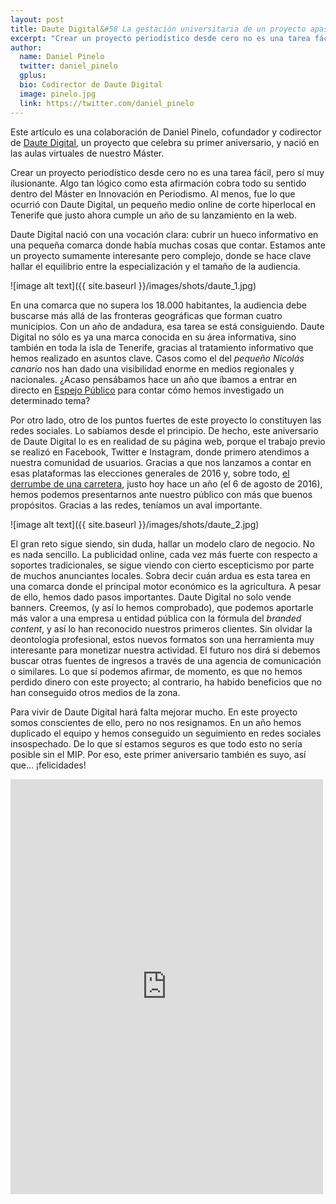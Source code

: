 ```yaml
---
layout: post
title: Daute Digital&#58 La gestación universitaria de un proyecto apasionante
excerpt: "Crear un proyecto periodístico desde cero no es una tarea fácil, pero sí muy ilusionante. Algo tan lógico como esta afirmación cobra todo su sentido dentro del Máster en Innovación en Periodismo. Al menos, fue lo que ocurrió con Daute Digital, un pequeño medio online de corte hiperlocal en Tenerife que justo ahora cumple un año de su lanzamiento en la web."
author:
  name: Daniel Pinelo
  twitter: daniel_pinelo
  gplus:  
  bio: Codirector de Daute Digital
  image: pinelo.jpg
  link: https://twitter.com/daniel_pinelo
---
```

<div class="card">
  <div class="card-block">
    <p class="card-text">Este artículo es una colaboración de Daniel Pinelo, cofundador y codirector de <a href="https://dautedigital.es/"> Daute Digital</a>, un proyecto que celebra su primer aniversario, y nació en las aulas virtuales de nuestro Máster.</p>
  </div>
</div>

Crear un proyecto periodístico desde cero no es una tarea fácil, pero sí muy ilusionante. Algo tan lógico como esta afirmación cobra todo su sentido dentro del Máster en Innovación en Periodismo. Al menos, fue lo que ocurrió con Daute Digital, un pequeño medio online de corte hiperlocal en Tenerife que justo ahora cumple un año de su lanzamiento en la web.

Daute Digital nació con una vocación clara: cubrir un hueco informativo en una pequeña comarca donde había muchas cosas que contar. Estamos ante un proyecto sumamente interesante pero complejo, donde se hace clave hallar el equilibrio entre la especialización y el tamaño de la audiencia.

![image alt text]({{ site.baseurl }}/images/shots/daute_1.jpg)

En una comarca que no supera los 18.000 habitantes, la audiencia debe buscarse más allá de las fronteras geográficas que forman cuatro municipios. Con un año de andadura, esa tarea se está consiguiendo. Daute Digital no sólo es ya una marca conocida en su área informativa, sino también en toda la isla de Tenerife, gracias al tratamiento informativo que hemos realizado en asuntos clave. Casos como el del *pequeño Nicolás canario* nos han dado una visibilidad enorme en medios regionales y nacionales. ¿Acaso pensábamos hace un año que íbamos a entrar en directo en [Espejo Público](https://twitter.com/EspejoPublico/status/857537060181352449) para contar cómo hemos investigado un determinado tema?

Por otro lado, otro de los puntos fuertes de este proyecto lo constituyen las redes sociales. Lo sabíamos desde el principio. De hecho, este aniversario de Daute Digital lo es en realidad de su página web, porque el trabajo previo se realizó en Facebook, Twitter e Instagram, donde primero atendimos a nuestra comunidad de usuarios. Gracias a que nos lanzamos a contar en esas plataformas las elecciones generales de 2016 y, sobre todo, [el derrumbe de una carretera](https://dautedigital.es/2017/07/derrumbe-teno-12-julio-despegue-daute-digital/), justo hoy hace un año (el 6 de agosto de 2016), hemos podemos presentarnos ante nuestro público con más que buenos propósitos. Gracias a las redes, teníamos un aval importante.

![image alt text]({{ site.baseurl }}/images/shots/daute_2.jpg)

El gran reto sigue siendo, sin duda, hallar un modelo claro de negocio. No es nada sencillo. La publicidad online, cada vez más fuerte con respecto a soportes tradicionales, se sigue viendo con cierto escepticismo por parte de muchos anunciantes locales. Sobra decir cuán ardua es esta tarea en una comarca donde el principal motor económico es la agricultura. A pesar de ello, hemos dado pasos importantes. Daute Digital no solo vende banners. Creemos, (y así lo hemos comprobado), que podemos aportarle más valor a una empresa u entidad pública con la fórmula del _branded content_, y así lo han reconocido nuestros primeros clientes. Sin olvidar la deontología profesional, estos nuevos formatos son una herramienta muy interesante para monetizar nuestra actividad. El futuro nos dirá si debemos buscar otras fuentes de ingresos a través de una agencia de comunicación o similares. Lo que sí podemos afirmar, de momento, es que no hemos perdido dinero con este proyecto; al contrario, ha habido beneficios que no han conseguido otros medios de la zona.

Para vivir de Daute Digital hará falta mejorar mucho. En este proyecto somos conscientes de ello, pero no nos resignamos. En un año hemos duplicado el equipo y hemos conseguido un seguimiento en redes sociales insospechado. De lo que sí estamos seguros es que todo esto no sería posible sin el MIP. Por eso, este primer aniversario también es suyo, así que… ¡felicidades!

<iframe src="https://www.facebook.com/plugins/post.php?href=https%3A%2F%2Fwww.facebook.com%2Fdautedigital%2Fposts%2F500008433696403&width=500" width="500" height="664" style="border:none;overflow:hidden" scrolling="no" frameborder="0" allowTransparency="true"></iframe>

